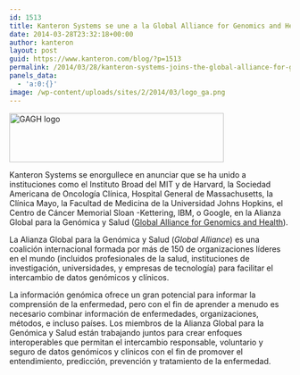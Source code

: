 ```yaml
---
id: 1513
title: Kanteron Systems se une a la Global Alliance for Genomics and Health
date: 2014-03-28T23:32:18+00:00
author: kanteron
layout: post
guid: https://www.kanteron.com/blog/?p=1513
permalink: /2014/03/28/kanteron-systems-joins-the-global-alliance-for-genomics-and-health/
panels_data:
  - 'a:0:{}'
image: /wp-content/uploads/sites/2/2014/03/logo_ga.png
---
```

<img class="aligncenter size-full wp-image-1514" alt="GAGH logo" src="https://blog.kanteron.com/es/wp-content/uploads/sites/2/2014/03/logo_ga.png" width="384" height="88" srcset="https://blog.kanteron.com/es/wp-content/uploads/sites/2/2014/03/logo_ga.png 384w, https://blog.kanteron.com/es/wp-content/uploads/sites/2/2014/03/logo_ga-300x68.png 300w" sizes="(max-width: 384px) 100vw, 384px" />

Kanteron Systems se enorgullece en anunciar que se ha unido a instituciones como el Instituto Broad del MIT y de Harvard, la Sociedad Americana de Oncología Clínica, Hospital General de Massachusetts, la Clínica Mayo, la Facultad de Medicina de la Universidad Johns Hopkins, el Centro de Cáncer Memorial Sloan -Kettering, IBM, o Google, en la Alianza Global para la Genómica y Salud (<a title="https://genomicsandhealth.org/" href="https://genomicsandhealth.org/" target="_blank">Global Alliance for Genomics and Health</a>).

La Alianza Global para la Genómica y Salud (_Global Alliance_) es una coalición internacional formada por más de 150 de organizaciones líderes en el mundo (incluidos profesionales de la salud, instituciones de investigación, universidades, y empresas de tecnología) para facilitar el intercambio de datos genómicos y clínicos.

La información genómica ofrece un gran potencial para informar la comprensión de la enfermedad, pero con el fin de aprender a menudo es necesario combinar información de enfermedades, organizaciones, métodos, e incluso países. Los miembros de la Alianza Global para la Genómica y Salud están trabajando juntos para crear enfoques interoperables que permitan el intercambio responsable, voluntario y seguro de datos genómicos y clínicos con el fin de promover el entendimiento, predicción, prevención y tratamiento de la enfermedad.